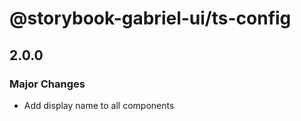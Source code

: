 # @storybook-gabriel-ui/ts-config

## 2.0.0

### Major Changes

- Add display name to all components
